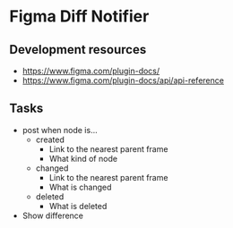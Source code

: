 # Figma Diff Notifier

## Development resources

- https://www.figma.com/plugin-docs/
- https://www.figma.com/plugin-docs/api/api-reference

## Tasks

- post when node is...
  - created
    - Link to the nearest parent frame
    - What kind of node
  - changed
    - Link to the nearest parent frame
    - What is changed
  - deleted
    - What is deleted
- Show difference
